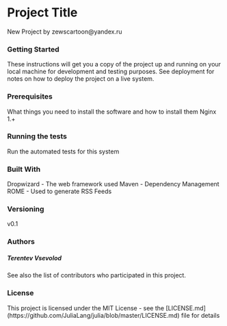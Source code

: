 <h1>Project Title</h1>
New Project by zewscartoon@yandex.ru

<h3>Getting Started</h3>
These instructions will get you a copy of the project up and running on your local machine for development and testing purposes. See deployment for notes on how to deploy the project on a live system.

<h3>Prerequisites</h3>
What things you need to install the software and how to install them
Nginx 1.+

<h3>Running the tests</h3>
Run the automated tests for this system

<h3>Built With</h3>
Dropwizard - The web framework used
Maven - Dependency Management
ROME - Used to generate RSS Feeds

<h3>Versioning</h3>
v0.1

<h3>Authors</h3>
<h5>Terentev Vsevolod</h5>
See also the list of contributors who participated in this project.

<h3>License</h3>
This project is licensed under the MIT License - see the [LICENSE.md](https://github.com/JuliaLang/julia/blob/master/LICENSE.md) file for details
